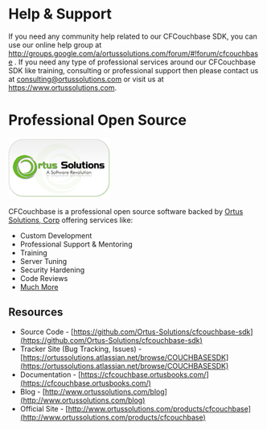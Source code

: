 # Help & Support
If you need any community help related to our CFCouchbase SDK, you can use our online help group at http://groups.google.com/a/ortussolutions.com/forum/#!forum/cfcouchbase . If you need any type of professional services around our CFCouchbase SDK like training, consulting or professional support then please contact us at consulting@ortussolutions.com or visit us at https://www.ortussolutions.com.

# Professional Open Source
![Ortus Solutions, Corp](../images/ortussolutions_button.png)

CFCouchbase is a professional open source software backed by [Ortus Solutions, Corp](http://www.ortussolutions.com/products/cfcouchbase) offering services like:
* Custom Development
* Professional Support & Mentoring
* Training
* Server Tuning
* Security Hardening
* Code Reviews
* [Much More](http://www.ortussolutions.com/services)

## Resources

- Source Code - [https://github.com/Ortus-Solutions/cfcouchbase-sdk](https://github.com/Ortus-Solutions/cfcouchbase-sdk)
- Tracker Site (Bug Tracking, Issues) - [https://ortussolutions.atlassian.net/browse/COUCHBASESDK](https://ortussolutions.atlassian.net/browse/COUCHBASESDK)
- Documentation - [https://cfcouchbase.ortusbooks.com/](https://cfcouchbase.ortusbooks.com/)
- Blog - [http://www.ortussolutions.com/blog](http://www.ortussolutions.com/blog)
- Official Site - [http://www.ortussolutions.com/products/cfcouchbase](http://www.ortussolutions.com/products/cfcouchbase)
